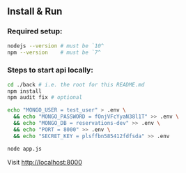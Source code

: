## Install & Run

### Required setup:

```bash
nodejs --version # must be `10^
npm --version    # must be `7^
```

### Steps to start api locally:

```bash
cd ./back # i.e. the root for this README.md
npm install
npm audit fix # optional

echo "MONGO_USER = test_user" > .env \
  && echo "MONGO_PASSWORD = fOnjVFcYyaN38l1T" >> .env \
  && echo "MONGO_DB = reservations-dev" >> .env \
  && echo "PORT = 8000" >> .env \
  && echo "SECRET_KEY = plsffbn585412fdfsda" >> .env

node app.js
```

Visit [http://localhost:8000](http://localhost:8000)